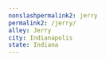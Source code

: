 ```yaml
---
﻿nonslashpermalink2: jerry
permalink2: /jerry/
alley: Jerry
city: Indianapolis
state: Indiana
---
```

